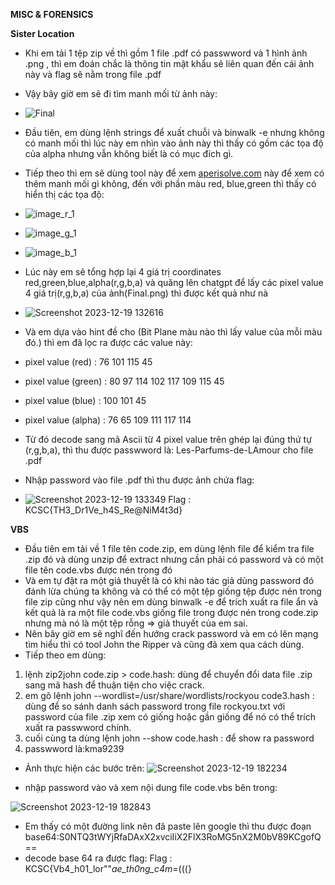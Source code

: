 **MISC & FORENSICS**

**Sister Location**

* Khi em tải 1 tệp zip về thì gồm 1 file .pdf có passwword và 1 hình ảnh .png , thì em đoán chắc là thông tin mật khẩu sẽ liên quan đến cái ảnh này và flag sẽ nằm trong file .pdf 
* Vậy bây giờ em sẽ đi tìm manh mối từ ảnh này:
* ![Final](https://hackmd.io/_uploads/BkaLBsC8p.png)
* Đầu tiên, em dùng lệnh strings để xuất chuỗi và binwalk -e nhưng không có manh mối thì lúc này em nhìn vào ảnh này thì thấy có gồm các tọa độ của alpha nhưng vẫn không biết là có mục đích gì.
* Tiếp theo thì em sẽ dùng tool này để xem [aperisolve.com](https://) này để xem có thêm manh mối gì không, đến với phần màu red, blue,green thì thấy có hiển thị các tọa độ:
  
* ![image_r_1](https://hackmd.io/_uploads/S1cNg20Up.png)

* ![image_g_1](https://hackmd.io/_uploads/BkLHe3AIT.png)

* ![image_b_1](https://hackmd.io/_uploads/rk9we30U6.png) 
 
* Lúc này em sẽ tổng hợp lại 4 giá trị coordinates red,green,blue,alpha(r,g,b,a) và quăng lên chatgpt để lấy các pixel value 4 giá trị(r,g,b,a) của ảnh(Final.png) thì được kết quả như nà
* ![Screenshot 2023-12-19 132616](https://hackmd.io/_uploads/HkAUq3RUT.png)
* Và em dựa vào hint đề cho (Bit Plane màu nào thì lấy value của mỗi màu đó.) thì em đã lọc ra được các value này:
* pixel value (red) :
76
101
115
45  
* pixel value (green) :
80
97
114
102
117
109
115
45
* pixel value (blue) :
100
101
45
* pixel value (alpha) :
76
65
109
111
117
114
* Từ đó decode sang mã Ascii từ 4 pixel value trên ghép lại đúng thứ tự (r,g,b,a), thì thu được passwword là: Les-Parfums-de-LAmour cho file .pdf 
* Nhập password vào file .pdf thì thu được ảnh chứa flag:
* ![Screenshot 2023-12-19 133349](https://hackmd.io/_uploads/B1fjq3RLa.png)
Flag : KCSC{TH3_Dr1Ve_h4S_Re@NiM4t3d}

**VBS**
 
* Đầu tiên em tải về 1 file tên code.zip, em dùng lệnh file để kiểm tra file .zip đó và dùng unzip để extract nhưng cần phải có password và có một file tên code.vbs được nén trong đó
* Và em tự đặt ra một giả thuyết là có khi nào tác giả dùng password đó đánh lừa chúng ta không và có thể có một tệp giống tệp được nén trong file zip cũng như vậy nên em dùng binwalk -e để trích xuất ra file ẩn và kết quả là ra một file code.vbs giống file trong được nén trong code.zip nhưng mà nó là một tệp rỗng => giả thuyết của em sai.
* Nên bây giờ em sẽ nghĩ đến hướng crack password và em có lên mạng tìm hiểu thì có tool John the Ripper và cũng đã xem qua cách dùng.
* Tiếp theo em dùng:
1. lệnh zip2john code.zip > code.hash: dùng để chuyển đổi data file .zip sang mã hash để thuận tiện cho việc crack.
2. em gõ lệnh john --wordlist=/usr/share/wordlists/rockyou code3.hash : dùng để so sánh danh sách password trong file rockyou.txt với password của file .zip xem có giống hoặc gần giống để nó có thể trích xuất ra passwword chính.
3. cuối cùng ta dùng lệnh john --show code.hash : để show ra password 
4. passwword là:kma9239  
* Ảnh thực hiện các bước trên:
![Screenshot 2023-12-19 182234](https://hackmd.io/_uploads/ryn5JZ1PT.png)

* nhập password vào và xem nội dung file code.vbs bên trong:

![Screenshot 2023-12-19 182843](https://hackmd.io/_uploads/ry9iJbJD6.png)

* Em thấy có một đường link nên đã paste lên google thì thu được đoạn base64:S0NTQ3tWYjRfaDAxX2xvciIiX2FlX3RoMG5nX2M0bV89KCgofQ== 
* decode base 64 ra được flag:
Flag : KCSC{Vb4_h01_lor""_ae_th0ng_c4m_=(((}









